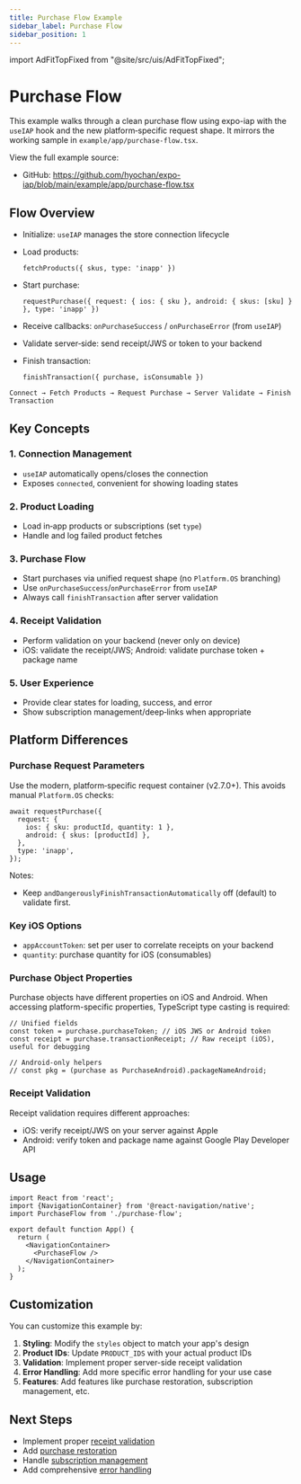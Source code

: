 ```yaml
---
title: Purchase Flow Example
sidebar_label: Purchase Flow
sidebar_position: 1
---
```


import AdFitTopFixed from "@site/src/uis/AdFitTopFixed";

# Purchase Flow

<AdFitTopFixed />

This example walks through a clean purchase flow using expo-iap with the `useIAP` hook and the new platform‑specific request shape. It mirrors the working sample in `example/app/purchase-flow.tsx`.

View the full example source:

- GitHub: https://github.com/hyochan/expo-iap/blob/main/example/app/purchase-flow.tsx

## Flow Overview

- Initialize: `useIAP` manages the store connection lifecycle

- Load products:

  `fetchProducts({ skus, type: 'inapp' })`

- Start purchase:

  `requestPurchase({ request: { ios: { sku }, android: { skus: [sku] } }, type: 'inapp' })`

- Receive callbacks: `onPurchaseSuccess` / `onPurchaseError` (from `useIAP`)

- Validate server‑side: send receipt/JWS or token to your backend

- Finish transaction:

  `finishTransaction({ purchase, isConsumable })`

```
Connect → Fetch Products → Request Purchase → Server Validate → Finish Transaction
```

## Key Concepts

### 1. Connection Management

- `useIAP` automatically opens/closes the connection
- Exposes `connected`, convenient for showing loading states

### 2. Product Loading

- Load in‑app products or subscriptions (set `type`)
- Handle and log failed product fetches

### 3. Purchase Flow

- Start purchases via unified request shape (no `Platform.OS` branching)
- Use `onPurchaseSuccess`/`onPurchaseError` from `useIAP`
- Always call `finishTransaction` after server validation

### 4. Receipt Validation

- Perform validation on your backend (never only on device)
- iOS: validate the receipt/JWS; Android: validate purchase token + package name

### 5. User Experience

- Provide clear states for loading, success, and error
- Show subscription management/deep‑links when appropriate

## Platform Differences

### Purchase Request Parameters

Use the modern, platform‑specific request container (v2.7.0+). This avoids manual `Platform.OS` checks:

```tsx
await requestPurchase({
  request: {
    ios: { sku: productId, quantity: 1 },
    android: { skus: [productId] },
  },
  type: 'inapp',
});
```

Notes:
- Keep `andDangerouslyFinishTransactionAutomatically` off (default) to validate first.

### Key iOS Options

- `appAccountToken`: set per user to correlate receipts on your backend
- `quantity`: purchase quantity for iOS (consumables)

### Purchase Object Properties

Purchase objects have different properties on iOS and Android. When accessing platform-specific properties, TypeScript type casting is required:

```tsx
// Unified fields
const token = purchase.purchaseToken; // iOS JWS or Android token
const receipt = purchase.transactionReceipt; // Raw receipt (iOS), useful for debugging

// Android-only helpers
// const pkg = (purchase as PurchaseAndroid).packageNameAndroid;
```

### Receipt Validation

Receipt validation requires different approaches:

- iOS: verify receipt/JWS on your server against Apple
- Android: verify token and package name against Google Play Developer API

## Usage

```tsx
import React from 'react';
import {NavigationContainer} from '@react-navigation/native';
import PurchaseFlow from './purchase-flow';

export default function App() {
  return (
    <NavigationContainer>
      <PurchaseFlow />
    </NavigationContainer>
  );
}
```

## Customization

You can customize this example by:

1. **Styling**: Modify the `styles` object to match your app's design
2. **Product IDs**: Update `PRODUCT_IDS` with your actual product IDs
3. **Validation**: Implement proper server-side receipt validation
4. **Error Handling**: Add more specific error handling for your use case
5. **Features**: Add features like purchase restoration, subscription management, etc.

## Next Steps

- Implement proper [receipt validation](../guides/purchases#receipt-validation)
- Add [purchase restoration](../guides/purchases#purchase-restoration)
- Handle [subscription management](../api/methods/core-methods#deeplinktosubscriptions)
- Add comprehensive [error handling](../api/error-handling)
